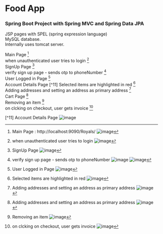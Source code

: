 # Food App
### Spring Boot Project with Spring MVC and Spring Data JPA  
JSP pages with SPEL (spring expression language)  
MySQL database.  
Internally uses tomcat server.  

Main Page [^1]  
when unauthenticated user tries to login [^2]  
SignUp Page [^3]  
verify sign up page - sends otp to phoneNumber [^4]  
User Logged in Page [^5]  
Account Details Page [^11]
Selected items are highlighted in red [^6]  
Adding addresses and setting an address as primary address [^7]  
Cart Page [^7]  
Removing an item [^9]  
on clcking on checkout, user gets invoice [^10]  

[^1]: Main Page : http://localhost:9090/Royals/
![image](https://github.com/user-attachments/assets/3aa15dd6-a1fc-459f-b0b2-d84cb02a5bcc)

[^2]: when unauthenticated user tries to login
![image](https://github.com/user-attachments/assets/46fa1e85-a72f-4a6c-b02c-9fe8b171cac8)

[^3]: SignUp Page
![image](https://github.com/user-attachments/assets/97954887-36d0-421d-bb16-ba0cc68de5ec)

[^4]: verify sign up page - sends otp to phoneNumber
![image](https://github.com/user-attachments/assets/2cc3133a-9a2e-4389-9b52-ed1afc71c668)
![image](https://github.com/user-attachments/assets/eed9d909-e8f3-44b2-aaa5-f6ca9c1526f8)

[^5]: User Logged in Page
![image](https://github.com/user-attachments/assets/b0abf539-60d9-4dc0-8243-5124de4d975b)

[^6]: Selected items are highlighted in red
![image](https://github.com/user-attachments/assets/8bd76d15-906c-4cb4-a871-a380d1eb1ce0)

[^7]: Adding addresses
and setting an address as primary address
![image](https://github.com/user-attachments/assets/970168b7-3d34-47d2-aece-80b8bb132bb8)

[^8]: Cart Page
![image](https://github.com/user-attachments/assets/f714cf26-040f-490d-a04e-994164f2d013)

[^9]: Removing an item
![image](https://github.com/user-attachments/assets/4349d16f-50eb-4e50-a7ac-2a51dc772dc5)


[^10]: on clcking on checkout, user gets invoice
![image](https://github.com/user-attachments/assets/4d7306f6-173b-49bd-b5d0-d59a85aecc46)

[^11] Account Details Page
![image](https://github.com/user-attachments/assets/c85b7c7d-7e4f-4f21-949f-2b8780d464f6)


